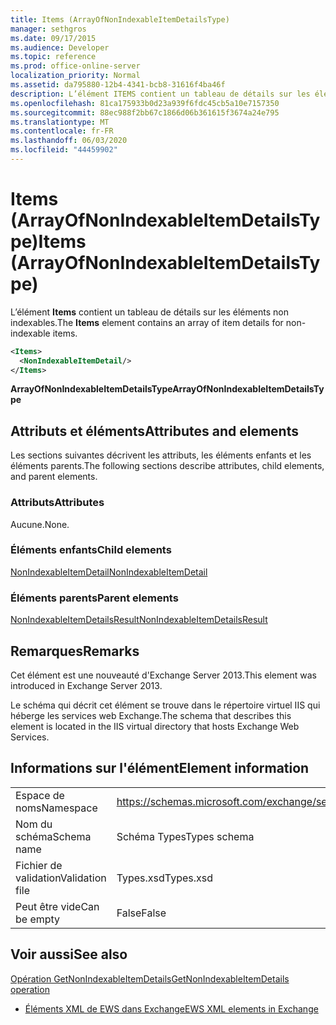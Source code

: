 ```yaml
---
title: Items (ArrayOfNonIndexableItemDetailsType)
manager: sethgros
ms.date: 09/17/2015
ms.audience: Developer
ms.topic: reference
ms.prod: office-online-server
localization_priority: Normal
ms.assetid: da795880-12b4-4341-bcb8-31616f4ba46f
description: L’élément ITEMS contient un tableau de détails sur les éléments non indexables.
ms.openlocfilehash: 81ca175933b0d23a939f6fdc45cb5a10e7157350
ms.sourcegitcommit: 88ec988f2bb67c1866d06b361615f3674a24e795
ms.translationtype: MT
ms.contentlocale: fr-FR
ms.lasthandoff: 06/03/2020
ms.locfileid: "44459902"
---
```

# <a name="items-arrayofnonindexableitemdetailstype"></a><span data-ttu-id="be594-103">Items (ArrayOfNonIndexableItemDetailsType)</span><span class="sxs-lookup"><span data-stu-id="be594-103">Items (ArrayOfNonIndexableItemDetailsType)</span></span>

<span data-ttu-id="be594-104">L’élément **Items** contient un tableau de détails sur les éléments non indexables.</span><span class="sxs-lookup"><span data-stu-id="be594-104">The **Items** element contains an array of item details for non-indexable items.</span></span> 
  
```XML
<Items>
  <NonIndexableItemDetail/>
</Items>
```

 <span data-ttu-id="be594-105">**ArrayOfNonIndexableItemDetailsType**</span><span class="sxs-lookup"><span data-stu-id="be594-105">**ArrayOfNonIndexableItemDetailsType**</span></span>
## <a name="attributes-and-elements"></a><span data-ttu-id="be594-106">Attributs et éléments</span><span class="sxs-lookup"><span data-stu-id="be594-106">Attributes and elements</span></span>

<span data-ttu-id="be594-107">Les sections suivantes décrivent les attributs, les éléments enfants et les éléments parents.</span><span class="sxs-lookup"><span data-stu-id="be594-107">The following sections describe attributes, child elements, and parent elements.</span></span>
  
### <a name="attributes"></a><span data-ttu-id="be594-108">Attributs</span><span class="sxs-lookup"><span data-stu-id="be594-108">Attributes</span></span>

<span data-ttu-id="be594-109">Aucune.</span><span class="sxs-lookup"><span data-stu-id="be594-109">None.</span></span>
  
### <a name="child-elements"></a><span data-ttu-id="be594-110">Éléments enfants</span><span class="sxs-lookup"><span data-stu-id="be594-110">Child elements</span></span>

[<span data-ttu-id="be594-111">NonIndexableItemDetail</span><span class="sxs-lookup"><span data-stu-id="be594-111">NonIndexableItemDetail</span></span>](nonindexableitemdetail.md)
  
### <a name="parent-elements"></a><span data-ttu-id="be594-112">Éléments parents</span><span class="sxs-lookup"><span data-stu-id="be594-112">Parent elements</span></span>

[<span data-ttu-id="be594-113">NonIndexableItemDetailsResult</span><span class="sxs-lookup"><span data-stu-id="be594-113">NonIndexableItemDetailsResult</span></span>](nonindexableitemdetailsresult.md)
  
## <a name="remarks"></a><span data-ttu-id="be594-114">Remarques</span><span class="sxs-lookup"><span data-stu-id="be594-114">Remarks</span></span>

<span data-ttu-id="be594-115">Cet élément est une nouveauté d'Exchange Server 2013.</span><span class="sxs-lookup"><span data-stu-id="be594-115">This element was introduced in Exchange Server 2013.</span></span>
  
<span data-ttu-id="be594-116">Le schéma qui décrit cet élément se trouve dans le répertoire virtuel IIS qui héberge les services web Exchange.</span><span class="sxs-lookup"><span data-stu-id="be594-116">The schema that describes this element is located in the IIS virtual directory that hosts Exchange Web Services.</span></span>
  
## <a name="element-information"></a><span data-ttu-id="be594-117">Informations sur l'élément</span><span class="sxs-lookup"><span data-stu-id="be594-117">Element information</span></span>

|||
|:-----|:-----|
|<span data-ttu-id="be594-118">Espace de noms</span><span class="sxs-lookup"><span data-stu-id="be594-118">Namespace</span></span>  <br/> |https://schemas.microsoft.com/exchange/services/2006/types  <br/> |
|<span data-ttu-id="be594-119">Nom du schéma</span><span class="sxs-lookup"><span data-stu-id="be594-119">Schema name</span></span>  <br/> |<span data-ttu-id="be594-120">Schéma Types</span><span class="sxs-lookup"><span data-stu-id="be594-120">Types schema</span></span>  <br/> |
|<span data-ttu-id="be594-121">Fichier de validation</span><span class="sxs-lookup"><span data-stu-id="be594-121">Validation file</span></span>  <br/> |<span data-ttu-id="be594-122">Types.xsd</span><span class="sxs-lookup"><span data-stu-id="be594-122">Types.xsd</span></span>  <br/> |
|<span data-ttu-id="be594-123">Peut être vide</span><span class="sxs-lookup"><span data-stu-id="be594-123">Can be empty</span></span>  <br/> |<span data-ttu-id="be594-124">False</span><span class="sxs-lookup"><span data-stu-id="be594-124">False</span></span>  <br/> |
   
## <a name="see-also"></a><span data-ttu-id="be594-125">Voir aussi</span><span class="sxs-lookup"><span data-stu-id="be594-125">See also</span></span>



[<span data-ttu-id="be594-126">Opération GetNonIndexableItemDetails</span><span class="sxs-lookup"><span data-stu-id="be594-126">GetNonIndexableItemDetails operation</span></span>](getnonindexableitemdetails-operation.md)


- [<span data-ttu-id="be594-127">Éléments XML de EWS dans Exchange</span><span class="sxs-lookup"><span data-stu-id="be594-127">EWS XML elements in Exchange</span></span>](ews-xml-elements-in-exchange.md)

